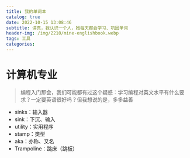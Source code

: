 ```yaml
---
title: 我的单词本
catalog: true
date: 2022-10-15 13:08:46
subtitle: 讲真，我认识一个人，她每天都会学习、巩固单词
header-img: /img/2210/mine-englishbook.webp
tags: 工具
categories:
---
```


# 计算机专业

> 编程入门那会，我们可能都有过这个疑惑：学习编程对英文水平有什么要求？一定要英语很好吗？但我想说的是，多多益善

- sinks：输入器
- sink：下沉、输入
- utility：实用程序
- stamp：类型
- aka：亦称、又名
- Trampoline：跳床（跳板）